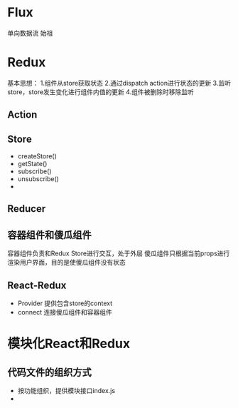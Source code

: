 # Flux
单向数据流 始祖

# Redux
基本思想： 
1.组件从store获取状态
2.通过dispatch action进行状态的更新
3.监听store，store发生变化进行组件内值的更新
4.组件被删除时移除监听
## Action
## Store
- createStore()
- getState()
- subscribe()
- unsubscribe()
- 
## Reducer

## 容器组件和傻瓜组件
容器组件负责和Redux Store进行交互，处于外层
傻瓜组件只根据当前props进行渲染用户界面，目的是使傻瓜组件没有状态

## React-Redux
- Provider  提供包含store的context
- connect  连接傻瓜组件和容器组件

# 模块化React和Redux
## 代码文件的组织方式
- 按功能组织，提供模块接口index.js
- 
## 
